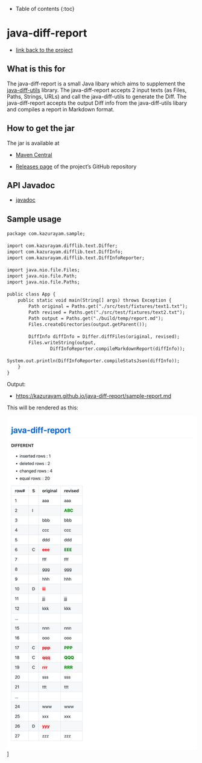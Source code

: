 - Table of contents
{:toc}

# java-diff-report

-   [link back to the project](https://github.com/kazurayam/java-diff-report/)

## What is this for

The java-diff-report is a small Java libary which aims to supplement the [java-diff-utils](https://github.com/java-diff-utils/java-diff-utils) library. The java-diff-report accepts 2 input texts (as Files, Paths, Strings, URLs) and call the java-diff-utils to generate the Diff. The java-diff-report accepts the output Diff info from the java-diff-utils libary and compiles a report in Markdown format.

## How to get the jar

The jar is available at

-   [Maven Central](https://mvnrepository.com/artifact/com.kazurayam/java-diff-report)

-   [Releases page](https://github.com/kazurayam/java-diff-report/releases) of the project’s GitHub repository

## API Javadoc

-   [javadoc](https://kazurayam.github.io/java-diff-report/api/)

## Sample usage

    package com.kazurayam.sample;

    import com.kazurayam.difflib.text.Differ;
    import com.kazurayam.difflib.text.DiffInfo;
    import com.kazurayam.difflib.text.DiffInfoReporter;

    import java.nio.file.Files;
    import java.nio.file.Path;
    import java.nio.file.Paths;

    public class App {
        public static void main(String[] args) throws Exception {
            Path original = Paths.get("./src/test/fixtures/text1.txt");
            Path revised = Paths.get("./src/test/fixtures/text2.txt");
            Path output = Paths.get("./build/temp/report.md");
            Files.createDirectories(output.getParent());

            DiffInfo diffInfo = Differ.diffFiles(original, revised);
            Files.writeString(output,
                    DiffInfoReporter.compileMarkdownReport(diffInfo));
            System.out.println(DiffInfoReporter.compileStatsJson(diffInfo));
        }
    }

Output:

-   <https://kazurayam.github.io/java-diff-report/sample-report.md>

This will be rendered as this:

![sample report fullpage screenshot](images/sample-report-fullpage-screenshot.png)\]
